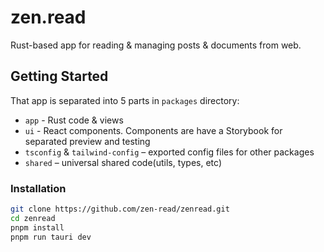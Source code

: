 # zen.read

Rust-based app for reading & managing posts & documents from web.

## Getting Started

That app is separated into 5 parts in `packages` directory:

- `app` - Rust code & views
- `ui` - React components. Components are have a Storybook for separated preview and testing
- `tsconfig` & `tailwind-config` – exported config files for other packages
- `shared` – universal shared code(utils, types, etc)

### Installation

```bash
git clone https://github.com/zen-read/zenread.git
cd zenread
pnpm install
pnpm run tauri dev
```
